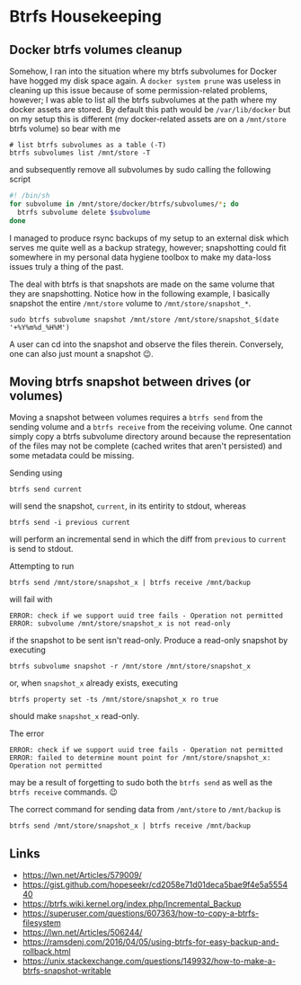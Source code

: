 # Btrfs Housekeeping

## Docker btrfs volumes cleanup
Somehow, I ran into the situation where my btrfs subvolumes for Docker have
hogged my disk space again. A `docker system prune` was useless in cleaning up
this issue because of some permission-related problems, however; I was able to
list all the btrfs subvolumes at the path where my docker assets are stored. By
default this path would be `/var/lib/docker` but on my setup this is different
(my docker-related assets are on a `/mnt/store` btrfs volume) so bear with me
 
```
# list btrfs subvolumes as a table (-T)
btrfs subvolumes list /mnt/store -T
```

and subsequently remove all subvolumes by sudo calling the following script

```sh
#! /bin/sh
for subvolume in /mnt/store/docker/btrfs/subvolumes/*; do
  btrfs subvolume delete $subvolume
done
```

I managed to produce rsync backups of my setup to an external disk which serves
me quite well as a backup strategy, however; snapshotting could fit somewhere
in my personal data hygiene toolbox to make my data-loss issues truly a thing
of the past.

The deal with btrfs is that snapshots are made on the same volume that they are
snapshotting. Notice how in the following example, I basically snapshot the
entire `/mnt/store` volume to `/mnt/store/snapshot_*`.

```
sudo btrfs subvolume snapshot /mnt/store /mnt/store/snapshot_$(date '+%Y%m%d_%H%M')
```

A user can cd into the snapshot and observe the files therein. Conversely, one
can also just mount a snapshot :wink:.

## Moving btrfs snapshot between drives (or volumes)

Moving a snapshot between volumes requires a `btrfs send` from the sending
volume and a `btrfs receive` from the receiving volume. One cannot simply copy
a btrfs subvolume directory around because the representation of the files may
not be complete (cached writes that aren't persisted) and some metadata could
be missing.

Sending using

```
btrfs send current
```

will send the snapshot, `current`, in its entirity to stdout, whereas 

```
btrfs send -i previous current
```

will perform an incremental send in which the diff from `previous` to `current`
is send to stdout.

Attempting to run

```
btrfs send /mnt/store/snapshot_x | btrfs receive /mnt/backup
```

will fail with

```
ERROR: check if we support uuid tree fails - Operation not permitted
ERROR: subvolume /mnt/store/snapshot_x is not read-only
```

if the snapshot to be sent isn't read-only. Produce a read-only snapshot by
executing

```
btrfs subvolume snapshot -r /mnt/store /mnt/store/snapshot_x
```

or, when `snapshot_x` already exists, executing

```
btrfs property set -ts /mnt/store/snapshot_x ro true
```

should make `snapshot_x` read-only.


The error

```
ERROR: check if we support uuid tree fails - Operation not permitted
ERROR: failed to determine mount point for /mnt/store/snapshot_x: Operation not permitted

```

may be a result of forgetting to sudo both the `btrfs send` as well as the
`btrfs receive` commands. :wink:

The correct command for sending data from `/mnt/store` to `/mnt/backup` is

```
btrfs send /mnt/store/snapshot_x | btrfs receive /mnt/backup
```

## Links

 - https://lwn.net/Articles/579009/
 - https://gist.github.com/hopeseekr/cd2058e71d01deca5bae9f4e5a555440
 - https://btrfs.wiki.kernel.org/index.php/Incremental_Backup
 - https://superuser.com/questions/607363/how-to-copy-a-btrfs-filesystem
 - https://lwn.net/Articles/506244/
 - https://ramsdenj.com/2016/04/05/using-btrfs-for-easy-backup-and-rollback.html
 - https://unix.stackexchange.com/questions/149932/how-to-make-a-btrfs-snapshot-writable

